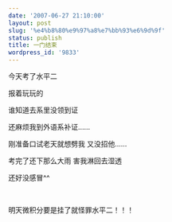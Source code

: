 ```yaml
---
date: '2007-06-27 21:10:00'
layout: post
slug: '%e4%b8%80%e9%97%a8%e7%bb%93%e6%9d%9f'
status: publish
title: 一门结束
wordpress_id: '9833'
---
```





今天考了水平二


报着玩玩的


谁知道去系里没领到证


还麻烦我到外语系补证……


刚准备口试老天就想劈我 又没招他……


考完了还下那么大雨 害我淋回去湿透


还好没感冒^^


 


明天微积分要是挂了就怪罪水平二！！！
